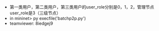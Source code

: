 * 第一类用户，第二类用户，第三类用户的user_role分别是0，1，2，管理节点user_role是3（三级节点）
* in mininet> py execfile('batchp2p.py')
* teamviewer: 8iedgej9